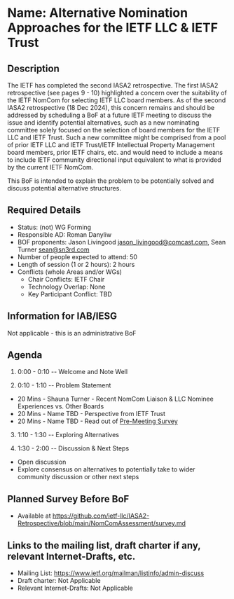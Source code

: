 # Name: Alternative Nomination Approaches for the IETF LLC & IETF Trust
## Description 
The IETF has completed the second IASA2 retrospective. The first IASA2 retrospective (see pages 9 - 10) highlighted a concern over the
suitability of the IETF NomCom for selecting IETF LLC board members. As of the second IASA2 retrospective (18 Dec 2024), this concern
remains and should be addressed by scheduling a BoF at a future IETF meeting to
discuss the issue and identify potential alternatives, such as a new nominating
committee solely focused on the selection of board members for the IETF LLC and IETF
Trust. Such a new committee might be comprised from a pool of prior IETF LLC and
IETF Trust/IETF Intellectual Property Management board members, prior IETF chairs,
etc. and would need to include a means to include IETF community directional input
equivalent to what is provided by the current IETF NomCom.

This BoF is intended to explain the problem to be potentially solved and discuss potential alternative structures. 


## Required Details
- Status: (not) WG Forming
- Responsible AD: Roman Danyliw
- BOF proponents: Jason Livingood <jason_livingood@comcast.com>, Sean Turner <sean@sn3rd.com>
- Number of people expected to attend: 50
- Length of session (1 or 2 hours): 2 hours
- Conflicts (whole Areas and/or WGs)
   - Chair Conflicts: IETF Chair
   - Technology Overlap: None
   - Key Participant Conflict: TBD

## Information for IAB/IESG
Not applicable - this is an administrative BoF

## Agenda
1. 0:00 - 0:10 -- Welcome and Note Well

2. 0:10 - 1:10 -- Problem Statement
* 20 Mins - Shauna Turner - Recent NomCom Liaison & LLC Nominee Experiences vs. Other Boards
* 20 Mins - Name TBD - Perspective from IETF Trust
* 20 Mins - Name TBD - Read out of [Pre-Meeting Survey](https://github.com/ietf-llc/IASA2-Retrospective/blob/main/NomComAssessment/survey.md)

3. 1:10 - 1:30 -- Exploring Alternatives

4. 1:30 - 2:00 -- Discussion & Next Steps
* Open discussion
* Explore consensus on alternatives to potentially take to wider community discussion or other next steps

## Planned Survey Before BoF
   - Available at https://github.com/ietf-llc/IASA2-Retrospective/blob/main/NomComAssessment/survey.md

## Links to the mailing list, draft charter if any, relevant Internet-Drafts, etc.
   - Mailing List: https://www.ietf.org/mailman/listinfo/admin-discuss
   - Draft charter: Not Applicable
   - Relevant Internet-Drafts: Not Applicable
